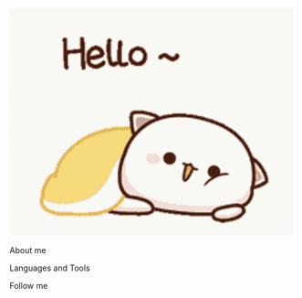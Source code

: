 ![Header](https://github.com/ChernyaevAndrew/ChernyaevAndrew/blob/main/assets/moshi-sleep.gif)

About me

Languages and Tools

Follow me